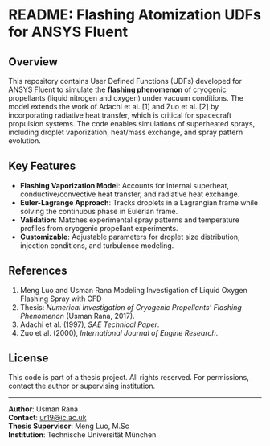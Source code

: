 # README: Flashing Atomization UDFs for ANSYS Fluent

## Overview
This repository contains User Defined Functions (UDFs) developed for ANSYS Fluent to simulate the **flashing phenomenon** of cryogenic propellants (liquid nitrogen and oxygen) under vacuum conditions. The model extends the work of Adachi et al. [1] and Zuo et al. [2] by incorporating radiative heat transfer, which is critical for spacecraft propulsion systems. The code enables simulations of superheated sprays, including droplet vaporization, heat/mass exchange, and spray pattern evolution.

## Key Features
- **Flashing Vaporization Model**: Accounts for internal superheat, conductive/convective heat transfer, and radiative heat exchange.
- **Euler-Lagrange Approach**: Tracks droplets in a Lagrangian frame while solving the continuous phase in Eulerian frame.
- **Validation**: Matches experimental spray patterns and temperature profiles from cryogenic propellant experiments.
- **Customizable**: Adjustable parameters for droplet size distribution, injection conditions, and turbulence modeling.


## References
1. Meng Luo and Usman Rana Modeling Investigation of Liquid Oxygen Flashing Spray with CFD
2. Thesis: *Numerical Investigation of Cryogenic Propellants’ Flashing Phenomenon* (Usman Rana, 2017).
1. Adachi et al. (1997), *SAE Technical Paper*.  
2. Zuo et al. (2000), *International Journal of Engine Research*.  

## License
This code is part of a thesis project. All rights reserved. For permissions, contact the author or supervising institution.  

---

**Author**: Usman Rana  
**Contact**: ur19@ic.ac.uk  
**Thesis Supervisor**: Meng Luo, M.Sc  
**Institution**: Technische Universität München  
